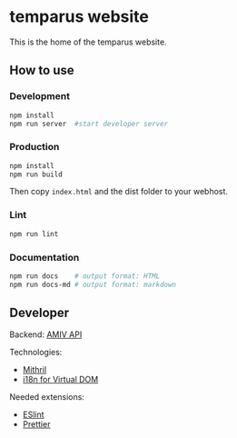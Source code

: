 # temparus website

This is the home of the temparus website.

## How to use

### Development

```bash
npm install
npm run server  #start developer server
```

### Production

```bash
npm install
npm run build
```

Then copy `index.html` and the dist folder to your webhost.

### Lint

```bash
npm run lint
```

### Documentation

```bash
npm run docs    # output format: HTML
npm run docs-md # output format: markdown
```

## Developer

Backend: [AMIV API](https://github.com/amiv-eth/amivapi)

Technologies:

* [Mithril](https://mithril.js.org/)
* [i18n for Virtual DOM](https://i18n4v.js.org)

Needed extensions:

* [ESlint](https://github.com/eslint/eslint)
* [Prettier](https://github.com/prettier/prettier)